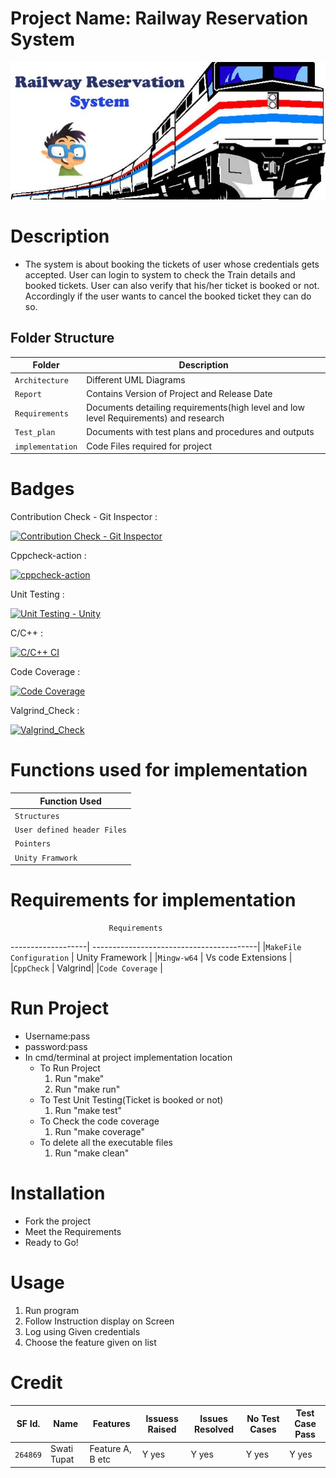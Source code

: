 
# Project Name: Railway Reservation System
![](others/online-railway-reservation-system-project.jpg)


# Description
* The system is about booking the tickets of user whose credentials gets accepted. User can login to system to check the Train details and booked tickets. User can also verify that his/her ticket is booked or not. Accordingly if the user wants to cancel the booked ticket they can do so.
 
## Folder Structure
Folder             | Description
-------------------| -----------------------------------------
`Architecture`         | Different UML Diagrams
`Report`         | Contains Version of Project and Release Date
`Requirements`   | Documents detailing requirements(high level and low level Requirements) and research
`Test_plan`      | Documents with test plans and procedures and outputs
`implementation` | Code Files required for project


# Badges
Contribution Check - Git Inspector :

[![Contribution Check - Git Inspector](https://github.com/swati-tupat/LTTS_Project/actions/workflows/Git_Inspector.yml/badge.svg)](https://github.com/swati-tupat/LTTS_Project/actions/workflows/Git_Inspector.yml)

Cppcheck-action :

[![cppcheck-action](https://github.com/swati-tupat/LTTS_Project/actions/workflows/cppcheck.yml/badge.svg)](https://github.com/swati-tupat/LTTS_Project/actions/workflows/cppcheck.yml)

Unit Testing :

[![Unit Testing - Unity](https://github.com/swati-tupat/LTTS_Project/actions/workflows/Unit-Testing.yml/badge.svg)](https://github.com/swati-tupat/LTTS_Project/actions/workflows/Unit-Testing.yml)

C/C++ :

[![C/C++ CI](https://github.com/swati-tupat/LTTS_Project/actions/workflows/c-cpp.yml/badge.svg)](https://github.com/swati-tupat/LTTS_Project/actions/workflows/c-cpp.yml)

Code Coverage :

[![Code Coverage](https://github.com/swati-tupat/LTTS_Project/actions/workflows/code-coverage.yml/badge.svg)](https://github.com/swati-tupat/LTTS_Project/actions/workflows/code-coverage.yml)

Valgrind_Check :

[![Valgrind_Check](https://github.com/swati-tupat/LTTS_Project/actions/workflows/Valgrind_Check.yml/badge.svg)](https://github.com/swati-tupat/LTTS_Project/actions/workflows/Valgrind_Check.yml)


# Functions used for implementation
Function Used            | 
-------------------|
`Structures`       |
`User defined header Files`       |
`Pointers`       |
`Unity Framwork`       |



# Requirements for implementation

                          Requirements           
-------------------| -----------------------------------------|
|`MakeFile Configuration`         | Unity Framework |
|`Mingw-w64`         | Vs code Extensions |
|`CppCheck` | Valgrind|
|`Code Coverage` |

# Run Project
* Username:pass
* password:pass
* In cmd/terminal at project implementation location
	* To Run Project
		1. Run "make"
		2. Run "make run"
	* To Test Unit Testing(Ticket is booked or not)
		1. Run "make test"
	* To Check the code coverage
		1. Run "make coverage"
	* To delete all the executable files
		1. Run "make clean"


# Installation
* Fork the project
* Meet the Requirements
* Ready to Go!

# Usage
1. Run program
2. Follow Instruction display on Screen
3. Log using Given credentials
4. Choose the feature given on list

# Credit

SF Id. |  Name   |    Features    | Issuess Raised |Issues Resolved|No Test Cases|Test Case Pass
-------|---------|----------------|----------------|---------------|-------------|--------------
`264869` | Swati Tupat  | Feature A, B etc    | Y yes     | Y yes   |Y yes   |Y yes     

